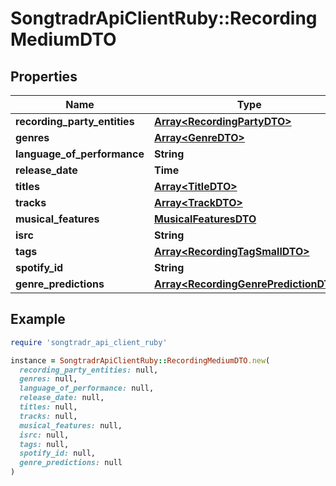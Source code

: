 # SongtradrApiClientRuby::RecordingMediumDTO

## Properties

| Name | Type | Description | Notes |
| ---- | ---- | ----------- | ----- |
| **recording_party_entities** | [**Array&lt;RecordingPartyDTO&gt;**](RecordingPartyDTO.md) |  | [optional] |
| **genres** | [**Array&lt;GenreDTO&gt;**](GenreDTO.md) |  | [optional] |
| **language_of_performance** | **String** |  | [optional] |
| **release_date** | **Time** |  | [optional] |
| **titles** | [**Array&lt;TitleDTO&gt;**](TitleDTO.md) |  | [optional] |
| **tracks** | [**Array&lt;TrackDTO&gt;**](TrackDTO.md) |  | [optional] |
| **musical_features** | [**MusicalFeaturesDTO**](MusicalFeaturesDTO.md) |  | [optional] |
| **isrc** | **String** |  |  |
| **tags** | [**Array&lt;RecordingTagSmallDTO&gt;**](RecordingTagSmallDTO.md) |  | [optional] |
| **spotify_id** | **String** |  | [optional] |
| **genre_predictions** | [**Array&lt;RecordingGenrePredictionDTO&gt;**](RecordingGenrePredictionDTO.md) |  | [optional] |

## Example

```ruby
require 'songtradr_api_client_ruby'

instance = SongtradrApiClientRuby::RecordingMediumDTO.new(
  recording_party_entities: null,
  genres: null,
  language_of_performance: null,
  release_date: null,
  titles: null,
  tracks: null,
  musical_features: null,
  isrc: null,
  tags: null,
  spotify_id: null,
  genre_predictions: null
)
```

